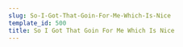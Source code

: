 ```yaml
---
slug: So-I-Got-That-Goin-For-Me-Which-Is-Nice
template_id: 500
title: So I Got That Goin For Me Which Is Nice
---
```

